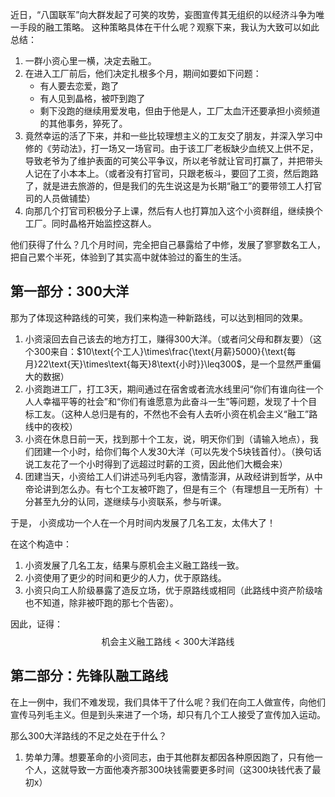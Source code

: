 近日，“八国联军”向大群发起了可笑的攻势，妄图宣传其无组织的以经济斗争为唯一手段的融工策略。
这种策略具体在干什么呢？观察下来，我认为大致可以如此总结：
1. 一群小资心里一横，决定去融工。
2. 在进入工厂前后，他们决定扎根多个月，期间如要如下问题：
	+ 有人要去恋爱，跑了
	+ 有人见到晶格，被吓到跑了
	+ 剩下没跑的继续用爱发电，但由于他是人，工厂太血汗还要承担小资频道的其他事务，猝死了。
3. 竟然幸运的活了下来，并和一些比较理想主义的工友交了朋友，并深入学习中修的《劳动法》，打一场又一场官司。由于该工厂老板缺少血统又上供不足，导致老爷为了维护表面的可笑公平争议，所以老爷就让官司打赢了，并把带头人记在了小本本上。（或者没有打官司，只跟老板斗，要回了工资，然后跑路了，就是进去旅游的，但是我们的先生说这是为长期“融工”的要带领工人打官司的人员做铺垫）
4. 向那几个打官司积极分子上课，然后有人也打算加入这个小资群组，继续换个工厂。同时晶格开始监控这群人。

他们获得了什么？几个月时间，完全把自己暴露给了中修，发展了寥寥数名工人，把自己累个半死，体验到了其实高中就体验过的畜生的生活。

## 第一部分：$300$大洋

那为了体现这种路线的可笑，我们来构造一种新路线，可以达到相同的效果。

1. 小资滚回去自己该去的地方打工，赚得$300$大洋。（或者问父母和群友要）（这个$300$来自：$10\text{个工人}\times\frac{\text{月薪}5000}{\text{每月}22\text{天}\times\text{每天}8\text{小时}}\leq300$，是一个显然严重偏大的数据）
2. 小资跑进工厂，打工3天，期间通过在宿舍或者流水线里问“你们有谁向往一个人人幸福平等的社会”和“你们有谁愿意为此奋斗一生”等问题，发现了十个目标工友。（这种人总归是有的，不然也不会有人去听小资在机会主义“融工”路线中的夜校）
3. 小资在休息日前一天，找到那十个工友，说，明天你们到（请输入地点），我们团建一个小时，给你们每个人发30大洋（可以先发个5块钱首付）。（换句话说工友花了一个小时得到了远超过时薪的工资，因此他们大概会来）
4. 团建当天，小资给工人们讲述马列毛内容，激情澎湃，从政经讲到哲学，从中帝论讲到怎么办。有七个工友被吓跑了，但是有三个（有理想且一无所有）十分甚至九分的认同，遂继续与小资联系，参与听课。

于是， 小资成功一个人在一个月时间内发展了几名工友，太伟大了！

在这个构造中：
1. 小资发展了几名工友，结果与原机会主义融工路线一致。
2. 小资使用了更少的时间和更少的人力，优于原路线。
3. 小资只向工人阶级暴露了造反立场，优于原路线或相同（此路线中资产阶级啥也不知道，除非被吓跑的那七个告密）。

因此，证得：
$$
\text{机会主义融工路线} < 300\text{大洋路线}
$$

## 第二部分：先锋队融工路线

在上一例中，我们不难发现，我们具体干了什么呢？我们在向工人做宣传，向他们宣传马列毛主义。但是到头来进了一个场，却只有几个工人接受了宣传加入运动。

那么300大洋路线的不足之处在于什么？
1. 势单力薄。想要革命的小资同志，由于其他群友都因各种原因跑了，只有他一个人，这就导致一方面他凑齐那300块钱需要更多时间（这300块钱代表了最初x）
<!--stackedit_data:
eyJoaXN0b3J5IjpbMTQ0NjYxMzczMyw2NjI3NTk1MTZdfQ==
-->